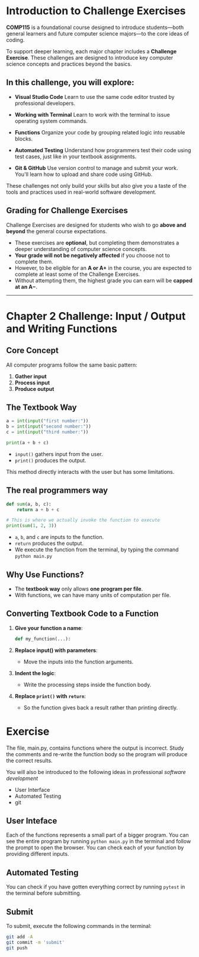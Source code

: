 
# Introduction to Challenge Exercises

**COMP115** is a foundational course designed to introduce students—both general learners and future computer science majors—to the core ideas of coding.

To support deeper learning, each major chapter includes a **Challenge Exercise**. These challenges are designed to introduce key computer science concepts and practices beyond the basics.

## In this challenge, you will explore:

* **Visual Studio Code**
  Learn to use the same code editor trusted by professional developers.

* **Working with Terminal**
  Learn to work with the terminal to issue operating system commands.

* **Functions**
  Organize your code by grouping related logic into reusable blocks.

* **Automated Testing**
  Understand how programmers test their code using test cases, just like in your textbook assignments.

* **Git & GitHub**
  Use version control to manage and submit your work. You'll learn how to upload and share code using GitHub.

These challenges not only build your skills but also give you a taste of the tools and practices used in real-world software development.

## Grading for Challenge Exercises

Challenge Exercises are designed for students who wish to go **above and beyond** the general course expectations.

* These exercises are **optional**, but completing them demonstrates a deeper understanding of computer science concepts.
* **Your grade will not be negatively affected** if you choose not to complete them.
* However, to be eligible for an **A or A+** in the course, you are expected to complete at least some of the Challenge Exercises.
* Without attempting them, the highest grade you can earn will be **capped at an A−**.

---

# Chapter 2 Challenge: Input / Output and Writing Functions

## Core Concept

All computer programs follow the same basic pattern:

1. **Gather input**
2. **Process input**
3. **Produce output**


## The Textbook Way

```python
a = int(input("first number:"))
b = int(input("second number:"))
c = int(input("third number:"))

print(a + b + c)
```

* `input()` gathers input from the user.
* `print()` produces the output.

This method directly interacts with the user but has some limitations.


## The real programmers way

```python
def sum(a, b, c):
    return a + b + c

# This is where we actually invoke the function to execute
print(sum(1, 2, 3))
```

* `a`, `b`, and `c` are inputs to the function.
* `return` produces the output.
* We execute the function from the terminal, by typing the command `python main.py`



## Why Use Functions?

* The **textbook way** only allows **one program per file**.
* With functions, we can have many units of computation per file.


## Converting Textbook Code to a Function

1. **Give your function a name**:

   ```python
   def my_function(...):
   ```

2. **Replace input() with parameters**:

   * Move the inputs into the function arguments.

3. **Indent the logic**:

   * Write the processing steps inside the function body.

4. **Replace `print()` with `return`**:

   * So the function gives back a result rather than printing directly.


# Exercise 

The file, main.py, contains functions where the output is incorrect.  Study the comments
and re-write the function body so the program will produce the correct results.

You will also be introduced to the following ideas in professional *software development*

 - User Interface
 - Automated Testing
 - git

## User Inteface

Each of the functions represents a small part of a bigger program.  You can see the entire
program by running `python main.py` in the terminal and follow the prompt to open 
the browser.  You can check each of your function by providing different inputs.

## Automated Testing

You can check if you have gotten everything correct by running `pytest` in the terminal
before submitting.

## Submit

To submit, execute the following commands in the terminal:

```bash
git add -A
git commit -m 'submit'
git push
```
